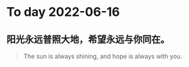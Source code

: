 
# To day 2022-06-16


## 阳光永远普照大地，希望永远与你同在。
> The sun is always shining, and hope is always with you.

    